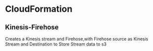 # CloudFormation

## **Kinesis-Firehose** 
Creates a Kinesis stream and Firehose,with Firehose source as Kinesis Stream and Destination to Store Stream data to s3
 
 
